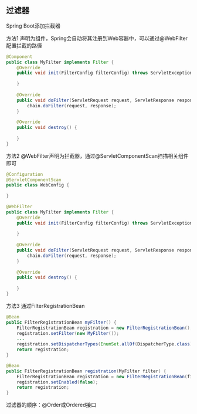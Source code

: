 过滤器
-

Spring Boot添加拦截器

方法1 声明为组件，Spring会自动将其注册到Web容器中，可以通过@WebFilter配置拦截的路径

```java
@Component
public class MyFilter implements Filter {
	@Override
	public void init(FilterConfig filterConfig) throws ServletException {
	
	}
	
	@Override
	public void doFilter(ServletRequest request, ServletResponse response, FilterChain chain) throws IOException, ServletException {
	    chain.doFilter(request, response);
	}
	
	@Override
	public void destroy() {
	
	}
}
```

方法2 @WebFilter声明为拦截器，通过@ServletComponentScan扫描相关组件即可


```java
@Configuration
@ServletComponentScan
public class WebConfig {
    
}
```


```java
@WebFilter
public class MyFilter implements Filter {
	@Override
	public void init(FilterConfig filterConfig) throws ServletException {
	
	}
	
	@Override
	public void doFilter(ServletRequest request, ServletResponse response, FilterChain chain) throws IOException, ServletException {
	    chain.doFilter(request, response);
	}
	
	@Override
	public void destroy() {
	
	}
}
```

方法3 通过FilterRegistrationBean

```java
@Bean
public FilterRegistrationBean myFilter() {
	FilterRegistrationBean registration = new FilterRegistrationBean();
	registration.setFilter(new MyFilter());
	...
	registration.setDispatcherTypes(EnumSet.allOf(DispatcherType.class));
	return registration;
}

@Bean
public FilterRegistrationBean registration(MyFilter filter) {
	FilterRegistrationBean registration = new FilterRegistrationBean(filter);
	registration.setEnabled(false);
	return registration;
}
```

过滤器的顺序：@Order或Ordered接口